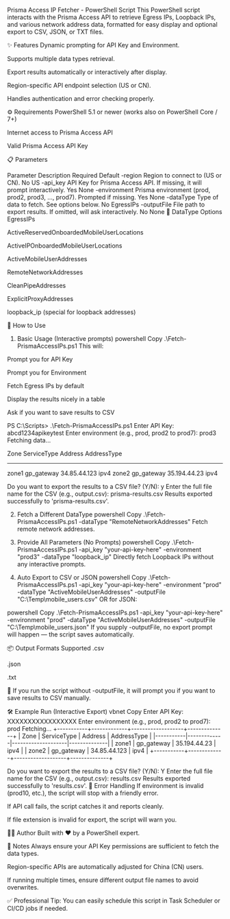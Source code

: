 Prisma Access IP Fetcher - PowerShell Script
This PowerShell script interacts with the Prisma Access API to retrieve Egress IPs, Loopback IPs, and various network address data, formatted for easy display and optional export to CSV, JSON, or TXT files.

✨ Features
Dynamic prompting for API Key and Environment.

Supports multiple data types retrieval.

Export results automatically or interactively after display.

Region-specific API endpoint selection (US or CN).

Handles authentication and error checking properly.

⚙️ Requirements
PowerShell 5.1 or newer (works also on PowerShell Core / 7+)

Internet access to Prisma Access API

Valid Prisma Access API Key

📋 Parameters

Parameter	Description	Required	Default
-region	Region to connect to (US or CN).	No	US
-api_key	API Key for Prisma Access API. If missing, it will prompt interactively.	Yes	None
-environment	Prisma environment (prod, prod2, prod3, ..., prod7). Prompted if missing.	Yes	None
-dataType	Type of data to fetch. See options below.	No	EgressIPs
-outputFile	File path to export results. If omitted, will ask interactively.	No	None
📂 DataType Options
EgressIPs

ActiveReservedOnboardedMobileUserLocations

ActiveIPOnboardedMobileUserLocations

ActiveMobileUserAddresses

RemoteNetworkAddresses

CleanPipeAddresses

ExplicitProxyAddresses

loopback_ip (special for loopback addresses)

🚀 How to Use
1. Basic Usage (Interactive prompts)
powershell
Copy
.\Fetch-PrismaAccessIPs.ps1
This will:

Prompt you for API Key

Prompt you for Environment

Fetch Egress IPs by default

Display the results nicely in a table

Ask if you want to save results to CSV

PS C:\Scripts> .\Fetch-PrismaAccessIPs.ps1
Enter API Key: abcd1234apikeytest
Enter environment (e.g., prod, prod2 to prod7): prod3
Fetching data...

Zone     ServiceType     Address        AddressType
----     -----------     -------        -----------
zone1    gp_gateway      34.85.44.123    ipv4
zone2    gp_gateway      35.194.44.23    ipv4

Do you want to export the results to a CSV file? (Y/N): y
Enter the full file name for the CSV (e.g., output.csv): prisma-results.csv
Results exported successfully to 'prisma-results.csv'.


2. Fetch a Different DataType
powershell
Copy
.\Fetch-PrismaAccessIPs.ps1 -dataType "RemoteNetworkAddresses"
Fetch remote network addresses.

3. Provide All Parameters (No Prompts)
powershell
Copy
.\Fetch-PrismaAccessIPs.ps1 -api_key "your-api-key-here" -environment "prod3" -dataType "loopback_ip"
Directly fetch Loopback IPs without any interactive prompts.

4. Auto Export to CSV or JSON
powershell
Copy
.\Fetch-PrismaAccessIPs.ps1 -api_key "your-api-key-here" -environment "prod" -dataType "ActiveMobileUserAddresses" -outputFile "C:\Temp\mobile_users.csv"
OR for JSON:

powershell
Copy
.\Fetch-PrismaAccessIPs.ps1 -api_key "your-api-key-here" -environment "prod" -dataType "ActiveMobileUserAddresses" -outputFile "C:\Temp\mobile_users.json"
If you supply -outputFile, no export prompt will happen — the script saves automatically.

📦 Output Formats Supported
.csv

.json

.txt

💬 If you run the script without -outputFile, it will prompt you if you want to save results to CSV manually.

🛠️ Example Run (Interactive Export)
vbnet
Copy
Enter API Key: XXXXXXXXXXXXXXXXX
Enter environment (e.g., prod, prod2 to prod7): prod
Fetching...
+-----------+-------------+-------------------+--------------+
| Zone      | ServiceType | Address            | AddressType  |
|-----------|-------------|--------------------|--------------|
| zone1     | gp_gateway   | 35.194.44.23        | ipv4         |
| zone2     | gp_gateway   | 34.85.44.123        | ipv4         |
+-----------+-------------+-------------------+--------------+

Do you want to export the results to a CSV file? (Y/N): Y
Enter the full file name for the CSV (e.g., output.csv): results.csv
Results exported successfully to 'results.csv'.
🚧 Error Handling
If environment is invalid (prod10, etc.), the script will stop with a friendly error.

If API call fails, the script catches it and reports cleanly.

If file extension is invalid for export, the script will warn you.

👨‍💻 Author
Built with ❤️ by a PowerShell expert.

📌 Notes
Always ensure your API Key permissions are sufficient to fetch the data types.

Region-specific APIs are automatically adjusted for China (CN) users.

If running multiple times, ensure different output file names to avoid overwrites.

✅ Professional Tip: You can easily schedule this script in Task Scheduler or CI/CD jobs if needed.

